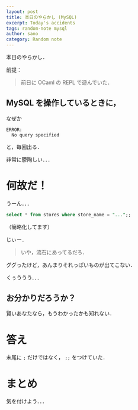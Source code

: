 ```yaml
---
layout: post
title: 本日のやらかし (MySQL)
excerpt: Today's accidents
tags: random-note mysql
author: sano
category: Random note
---
```


本日のやらかし．

前提：

> 前日に OCaml の REPL で遊んでいた．

## MySQL を操作しているときに，

なぜか

```
ERROR:
  No query specified
```

と，毎回出る．

非常に鬱陶しい．．．

# 何故だ！

うーん．．．

```sql
select * from stores where store_name = "...";;
```

（簡略化してます）

じぃー．

> いや，流石にあってるだろ．

ググったけど，あんまりそれっぽいものが出てこない．

くぅううう．．．

## お分かりだろうか？

賢いあなたなら，もうわかったかも知れない．

# 答え

末尾に `;` だけではなく，
`;;` をつけていた．

# まとめ

気を付けよう．．．
